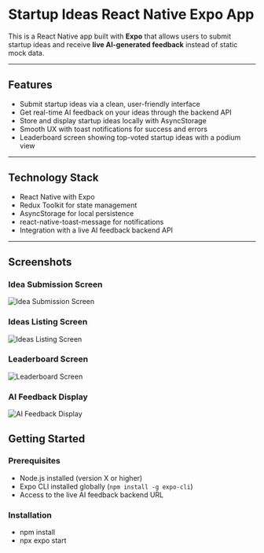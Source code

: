 # Startup Ideas React Native Expo App

This is a React Native app built with **Expo** that allows users to submit startup ideas and receive **live AI-generated feedback** instead of static mock data.

---

## Features

- Submit startup ideas via a clean, user-friendly interface
- Get real-time AI feedback on your ideas through the backend API
- Store and display startup ideas locally with AsyncStorage
- Smooth UX with toast notifications for success and errors
- Leaderboard screen showing top-voted startup ideas with a podium view

---

## Technology Stack

- React Native with Expo
- Redux Toolkit for state management
- AsyncStorage for local persistence
- react-native-toast-message for notifications
- Integration with a live AI feedback backend API

---
## Screenshots

### Idea Submission Screen

![Idea Submission Screen](./screenshots/idea-submission.png)

### Ideas Listing Screen

![Ideas Listing Screen](./screenshots/idea-listing.png)

### Leaderboard Screen

![Leaderboard Screen](./screenshots/leaderboard.png)

### AI Feedback Display

![AI Feedback Display](./screenshots/ai-feedback.png)

## Getting Started

### Prerequisites

- Node.js installed (version X or higher)
- Expo CLI installed globally (`npm install -g expo-cli`)
- Access to the live AI feedback backend URL

### Installation
- npm install
- npx expo start